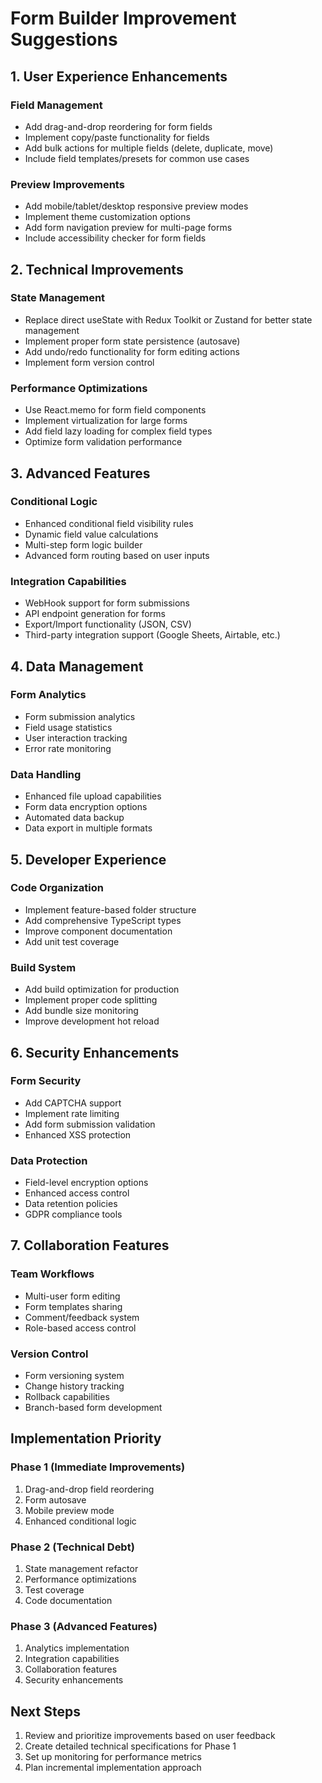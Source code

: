 # Form Builder Improvement Suggestions

## 1. User Experience Enhancements

### Field Management

- Add drag-and-drop reordering for form fields
- Implement copy/paste functionality for fields
- Add bulk actions for multiple fields (delete, duplicate, move)
- Include field templates/presets for common use cases

### Preview Improvements

- Add mobile/tablet/desktop responsive preview modes
- Implement theme customization options
- Add form navigation preview for multi-page forms
- Include accessibility checker for form fields

## 2. Technical Improvements

### State Management

- Replace direct useState with Redux Toolkit or Zustand for better state management
- Implement proper form state persistence (autosave)
- Add undo/redo functionality for form editing actions
- Implement form version control

### Performance Optimizations

- Use React.memo for form field components
- Implement virtualization for large forms
- Add field lazy loading for complex field types
- Optimize form validation performance

## 3. Advanced Features

### Conditional Logic

- Enhanced conditional field visibility rules
- Dynamic field value calculations
- Multi-step form logic builder
- Advanced form routing based on user inputs

### Integration Capabilities

- WebHook support for form submissions
- API endpoint generation for forms
- Export/Import functionality (JSON, CSV)
- Third-party integration support (Google Sheets, Airtable, etc.)

## 4. Data Management

### Form Analytics

- Form submission analytics
- Field usage statistics
- User interaction tracking
- Error rate monitoring

### Data Handling

- Enhanced file upload capabilities
- Form data encryption options
- Automated data backup
- Data export in multiple formats

## 5. Developer Experience

### Code Organization

- Implement feature-based folder structure
- Add comprehensive TypeScript types
- Improve component documentation
- Add unit test coverage

### Build System

- Add build optimization for production
- Implement proper code splitting
- Add bundle size monitoring
- Improve development hot reload

## 6. Security Enhancements

### Form Security

- Add CAPTCHA support
- Implement rate limiting
- Add form submission validation
- Enhanced XSS protection

### Data Protection

- Field-level encryption options
- Enhanced access control
- Data retention policies
- GDPR compliance tools

## 7. Collaboration Features

### Team Workflows

- Multi-user form editing
- Form templates sharing
- Comment/feedback system
- Role-based access control

### Version Control

- Form versioning system
- Change history tracking
- Rollback capabilities
- Branch-based form development

## Implementation Priority

### Phase 1 (Immediate Improvements)

1. Drag-and-drop field reordering
2. Form autosave
3. Mobile preview mode
4. Enhanced conditional logic

### Phase 2 (Technical Debt)

1. State management refactor
2. Performance optimizations
3. Test coverage
4. Code documentation

### Phase 3 (Advanced Features)

1. Analytics implementation
2. Integration capabilities
3. Collaboration features
4. Security enhancements

## Next Steps

1. Review and prioritize improvements based on user feedback
2. Create detailed technical specifications for Phase 1
3. Set up monitoring for performance metrics
4. Plan incremental implementation approach
